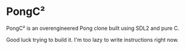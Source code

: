 # PongC²

PongC² is an overengineered Pong clone built using SDL2 and pure C.

Good luck trying to build it.
I'm too lazy to write instructions right now.
